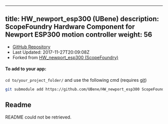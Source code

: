 
---
title: HW_newport_esp300 (UBene)
description: ScopeFoundry Hardware Component for Newport ESP300 motion controller
weight: 56
---
- [GitHub Repository](https://github.com/UBene/HW_newport_esp300)
- Last Updated: 2017-11-27T20:09:08Z
- Forked from [HW_newport_esp300 (ScopeFoundry)](/docs/301_existing-hardware-components/hw_newport_esp300-scopefoundry)

#### To add to your app:

`cd to/your_project_folder/` and use the following cmd (requires [git](/docs/100_development-environment/20_git/))

```bash
git submodule add https://github.com/UBene/HW_newport_esp300 ScopeFoundryHW/newport_esp300
```


## Readme
README could not be retrieved.
